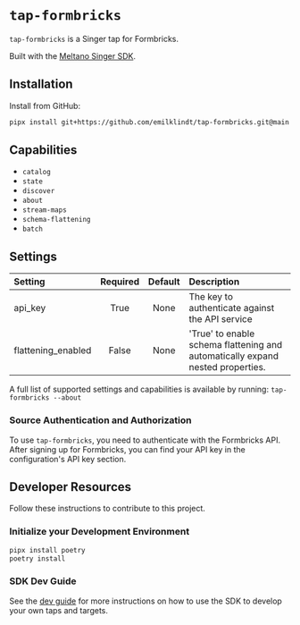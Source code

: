 # `tap-formbricks`

`tap-formbricks` is a Singer tap for Formbricks.

Built with the [Meltano Singer SDK](https://sdk.meltano.com).

## Installation

Install from GitHub:

```bash
pipx install git+https://github.com/emilklindt/tap-formbricks.git@main
```

## Capabilities

* `catalog`
* `state`
* `discover`
* `about`
* `stream-maps`
* `schema-flattening`
* `batch`

## Settings

| Setting | Required | Default | Description |
|:--------|:--------:|:-------:|:------------|
| api_key | True     | None    | The key to authenticate against the API service |
| flattening_enabled | False    | None    | 'True' to enable schema flattening and automatically expand nested properties. |

A full list of supported settings and capabilities is available by running: `tap-formbricks --about`

### Source Authentication and Authorization

To use `tap-formbricks`, you need to authenticate with the Formbricks API. After signing up for Formbricks, you can find your API key in the configuration's API key section.

## Developer Resources

Follow these instructions to contribute to this project.

### Initialize your Development Environment

```bash
pipx install poetry
poetry install
```

### SDK Dev Guide

See the [dev guide](https://sdk.meltano.com/en/latest/dev_guide.html) for more instructions on how to use the SDK to
develop your own taps and targets.

